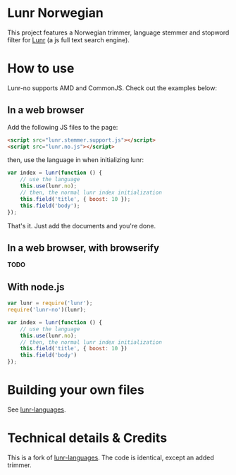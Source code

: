 Lunr Norwegian
==============

This project features a Norwegian trimmer, language stemmer and stopword filter
for [Lunr](http://lunrjs.com/) (a js full text search engine).


# How to use
Lunr-no supports AMD and CommonJS. Check out the examples below:


## In a web browser
Add the following JS files to the page:

```html
<script src="lunr.stemmer.support.js"></script>
<script src="lunr.no.js"></script>
```

then, use the language in when initializing lunr:

```javascript
var index = lunr(function () {
    // use the language
    this.use(lunr.no);
    // then, the normal lunr index initialization
    this.field('title', { boost: 10 });
    this.field('body');
});
```

That's it. Just add the documents and you're done.


## In a web browser, with browserify
**TODO**


## With node.js

```javascript
var lunr = require('lunr');
require('lunr-no')(lunr);

var index = lunr(function () {
    // use the language
    this.use(lunr.no);
    // then, the normal lunr index initialization
    this.field('title', { boost: 10 })
    this.field('body')
});
```


# Building your own files
See [lunr-languages](https://github.com/MihaiValentin/lunr-languages#building-your-own-files).


# Technical details & Credits
This is a fork of [lunr-languages](https://github.com/MihaiValentin/lunr-languages).
The code is identical, except an added trimmer.
